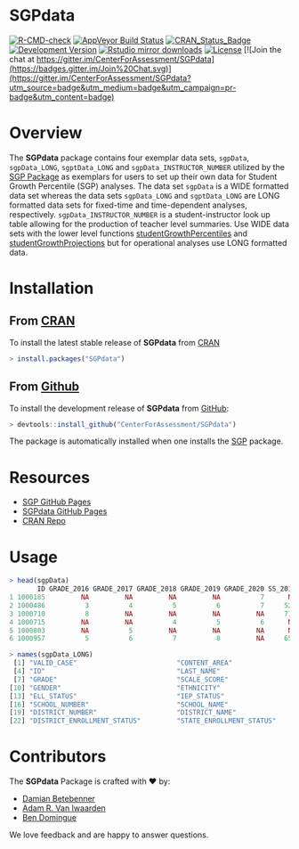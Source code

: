 SGPdata
=======


[![R-CMD-check](https://github.com/CenterForAssessment/SGPdata/workflows/R-CMD-check/badge.svg)](https://github.com/CenterForAssessment/SGPdata/actions)
[![AppVeyor Build Status](https://ci.appveyor.com/api/projects/status/github/centerforassessment/SGPdata?branch=master&svg=true)](https://ci.appveyor.com/project/centerforassessment/SGPdata)
[![CRAN_Status_Badge](https://www.r-pkg.org/badges/version/SGPdata)](https://cran.r-project.org/package=SGPdata)
[![Development Version](https://img.shields.io/badge/devel-28.9--3.0-brightgreen.svg)](https://github.com/CenterForAssessment/SGPdata)
[![Rstudio mirror downloads](https://cranlogs.r-pkg.org/badges/grand-total/SGPdata)](https://github.com/metacran/cranlogs.app)
[![License](https://img.shields.io/badge/license-GPL%203-brightgreen.svg?style=flat)](https://github.com/CenterForAssessment/SGPdata/blob/master/LICENSE.md)
[![Join the chat at https://gitter.im/CenterForAssessment/SGPdata](https://badges.gitter.im/Join%20Chat.svg)](https://gitter.im/CenterForAssessment/SGPdata?utm_source=badge&utm_medium=badge&utm_campaign=pr-badge&utm_content=badge)


# Overview

The **SGPdata** package contains four exemplar data sets, `sgpData`,  `sgpData_LONG`, `sgptData_LONG` and `sgpData_INSTRUCTOR_NUMBER`
utilized by the [SGP Package](https://CenterForAssessment.github.io/SGP/) as exemplars for users to set up their own data for Student Growth Percentile (SGP) analyses.
The data set `sgpData` is a WIDE formatted data set whereas the data sets `sgpData_LONG` and `sgptData_LONG` are LONG formatted data sets
for fixed-time and time-dependent analyses, respectively. `sgpData_INSTRUCTOR_NUMBER` is a student-instructor look up table allowing for the production of
teacher level summaries. Use WIDE data sets with the lower level functions
[studentGrowthPercentiles](https://github.com/CenterForAssessment/SGP/blob/master/R/studentGrowthPercentiles.R) and
[studentGrowthProjections](https://github.com/CenterForAssessment/SGP/blob/master/R/studentGrowthProjections.R) but for operational
analyses use LONG formatted data.


# Installation

## From [CRAN](https://CRAN.R-project.org/package=SGPdata)

To install the latest stable release of **SGPdata** from [CRAN](https://CRAN.R-project.org/package=SGPdata)

```R
> install.packages("SGPdata")
```

## From [Github](https://github.com/CenterForAssessment/SGPdata/)

To install the development release of **SGPdata** from [GitHub](https://github.com/CenterForAssessment/SGPdata/):

```R
> devtools::install_github("CenterForAssessment/SGPdata")
```

The package is automatically installed when one installs the [SGP](https://github.com/CenterForAssessment/SGP/) package.


# Resources

* [SGP GitHub Pages](https://sgp.io)
* [SGPdata GitHub Pages](https://CenterForAssessment.github.io/SGPdata)
* [CRAN Repo](https://CRAN.R-project.org/package=SGPdata)


# Usage

```R
> head(sgpData)
       ID GRADE_2016 GRADE_2017 GRADE_2018 GRADE_2019 GRADE_2020 SS_2016 SS_2017 SS_2018 SS_2019 SS_2020
1 1000185         NA         NA         NA         NA          7      NA      NA      NA      NA     520
2 1000486          3          4          5          6          7     524     548     607     592     656
3 1000710          8         NA         NA         NA         NA     713      NA      NA      NA      NA
4 1000715         NA         NA          4          5          6      NA      NA     469     492     551
5 1000803         NA          5         NA         NA         NA      NA     558      NA      NA      NA
6 1000957          5          6          7          8         NA     651     660     666     663      NA
```

```R
> names(sgpData_LONG)
 [1] "VALID_CASE"                         "CONTENT_AREA"                       "YEAR"
 [4] "ID"                                 "LAST_NAME"                          "FIRST_NAME"
 [7] "GRADE"                              "SCALE_SCORE"                        "ACHIEVEMENT_LEVEL"
[10] "GENDER"                             "ETHNICITY"                          "FREE_REDUCED_LUNCH_STATUS"
[13] "ELL_STATUS"                         "IEP_STATUS"                         "GIFTED_AND_TALENTED_PROGRAM_STATUS"
[16] "SCHOOL_NUMBER"                      "SCHOOL_NAME"                        "EMH_LEVEL"
[19] "DISTRICT_NUMBER"                    "DISTRICT_NAME"                      "SCHOOL_ENROLLMENT_STATUS"
[22] "DISTRICT_ENROLLMENT_STATUS"         "STATE_ENROLLMENT_STATUS"
```


# Contributors

The **SGPdata** Package is crafted with :heart: by:

* [Damian Betebenner](https://github.com/dbetebenner)
* [Adam R. Van Iwaarden](https://github.com/adamvi)
* [Ben Domingue](https://github.com/ben-domingue)

We love feedback and are happy to answer questions.
